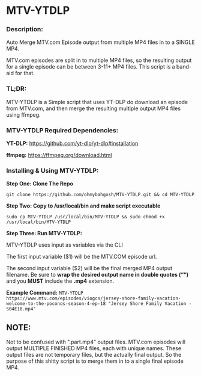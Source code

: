 # MTV-YTDLP

### **Description:**
Auto Merge MTV.com Episode output from multiple MP4 files in to a SINGLE MP4. 

MTV.com episodes are split in to multiple MP4 files, so the resulting output for a single episode can be between 3-11+ MP4 files.
This script is a band-aid for that.


### **TL;DR:**

MTV-YTDLP is a Simple script that uses YT-DLP do download an episode from MTV.com, and then merge the resulting multiple output MP4 files using ffmpeg.


### **MTV-YTDLP Required Dependencies:**

**YT-DLP:**
https://github.com/yt-dlp/yt-dlp#installation

**ffmpeg:**
https://ffmpeg.org/download.html  
  
  
  
### **Installing & Using MTV-YTDLP:**

**Step One: Clone The Repo**

`git clone https://github.com/ohmybahgosh/MTV-YTDLP.git && cd MTV-YTDLP`


**Step Two: Copy to /usr/local/bin and make script executable**

`sudo cp MTV-YTDLP /usr/local/bin/MTV-YTDLP && sudo chmod +x /usr/local/bin/MTV-YTDLP`


**Step Three: Run MTV-YTDLP:**

MTV-YTDLP uses input as variables via the CLI

The first input variable ($1) will be the MTV.COM episode url.  

The second input variable ($2) will be the final merged MP4 output filename. Be sure to **wrap the desired output name in double quotes (““)** and you **MUST** include the **.mp4** extension.


**Example Command:**
`MTV-YTDLP https://www.mtv.com/episodes/viogcs/jersey-shore-family-vacation-welcome-to-the-poconos-season-4-ep-18 "Jersey Shore Family Vacation - S04E18.mp4"`



## **NOTE:**
Not to be confused with ".part.mp4" output files. MTV.com episodes will output MULTIPLE FINISHED MP4 files, each with unique names.  These output files are not temporary files, but the actually final output. So the purpose of this shitty script is to merge them in to a single final episode MP4.

